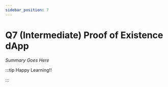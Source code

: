 ```yaml
---
sidebar_position: 7
---
```


# Q7 (Intermediate) Proof of Existence dApp

_Summary Goes Here_

:::tip Happy Learning!!

<QuestButton text="Go To Quest" link="https://app.stackup.dev/quest_page/q7-intermediate-proof-of-existence-dapp" />

:::
